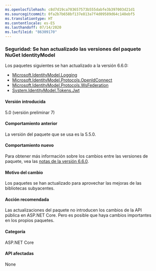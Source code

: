 ```yaml
---
ms.openlocfilehash: c8d7d19ca703657573b555dabfe3b397003d21d1
ms.sourcegitcommit: 0fa2b7b658bf137e813a7f4d09589d64c148ebf5
ms.translationtype: HT
ms.contentlocale: es-ES
ms.lasthandoff: 07/14/2020
ms.locfileid: "86309170"
---
```

### <a name="security-identitymodel-nuget-package-versions-updated"></a>Seguridad: Se han actualizado las versiones del paquete NuGet IdentityModel

Los paquetes siguientes se han actualizado a la versión 6.6.0:

- [Microsoft.IdentityModel.Logging](https://www.nuget.org/packages/Microsoft.IdentityModel.Logging)
- [Microsoft.IdentityModel.Protocols.OpenIdConnect](https://www.nuget.org/packages/Microsoft.IdentityModel.Protocols.OpenIdConnect)
- [Microsoft.IdentityModel.Protocols.WsFederation](https://www.nuget.org/packages/Microsoft.IdentityModel.Protocols.WsFederation)
- [System.IdentityModel.Tokens.Jwt](https://www.nuget.org/packages/System.IdentityModel.Tokens.Jwt)

#### <a name="version-introduced"></a>Versión introducida

5.0 (versión preliminar 7)

#### <a name="old-behavior"></a>Comportamiento anterior

La versión del paquete que se usa es la 5.5.0.

#### <a name="new-behavior"></a>Comportamiento nuevo

Para obtener más información sobre los cambios entre las versiones de paquete, vea las [notas de la versión 6.6.0](https://github.com/AzureAD/azure-activedirectory-identitymodel-extensions-for-dotnet/releases/tag/6.6.0).

#### <a name="reason-for-change"></a>Motivo del cambio

Los paquetes se han actualizado para aprovechar las mejoras de las bibliotecas subyacentes.

#### <a name="recommended-action"></a>Acción recomendada

Las actualizaciones del paquete no introducen los cambios de la API pública en ASP.NET Core. Pero es posible que haya cambios importantes en los propios paquetes.

#### <a name="category"></a>Categoría

ASP.NET Core

#### <a name="affected-apis"></a>API afectadas

None

<!--

#### Affected APIs

Not detectable via API analysis

-->
